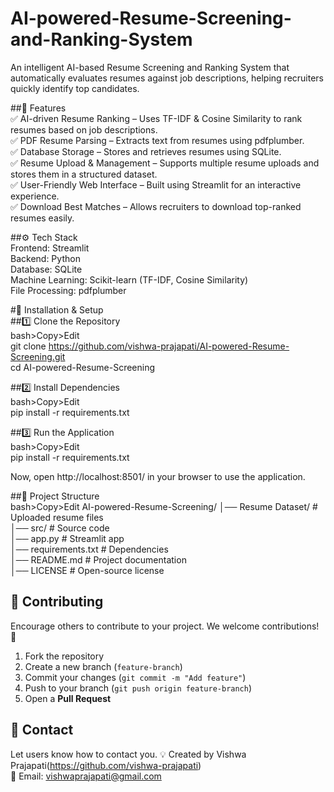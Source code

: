 # AI-powered-Resume-Screening-and-Ranking-System
An intelligent AI-based Resume Screening and Ranking System that automatically evaluates resumes against job descriptions, helping recruiters quickly identify top candidates.
<br>

##📌 Features<br>
✅ AI-driven Resume Ranking – Uses TF-IDF & Cosine Similarity to rank resumes based on job descriptions.<br>
✅ PDF Resume Parsing – Extracts text from resumes using pdfplumber.<br>
✅ Database Storage – Stores and retrieves resumes using SQLite.<br>
✅ Resume Upload & Management – Supports multiple resume uploads and stores them in a structured dataset.<br>
✅ User-Friendly Web Interface – Built using Streamlit for an interactive experience.<br>
✅ Download Best Matches – Allows recruiters to download top-ranked resumes easily.<br>


##⚙️ Tech Stack<br>
Frontend: Streamlit<br>
Backend: Python <br>
Database: SQLite <br>
Machine Learning: Scikit-learn (TF-IDF, Cosine Similarity)<br>
File Processing: pdfplumber<br>


#🚀 Installation & Setup<br>
##1️⃣ Clone the Repository<br>
bash>Copy>Edit <br>
git clone https://github.com/vishwa-prajapati/AI-powered-Resume-Screening.git<br>
cd AI-powered-Resume-Screening 

##2️⃣ Install Dependencies<br>
bash>Copy>Edit <br>
pip install -r requirements.txt


##3️⃣ Run the Application<br>
bash>Copy>Edit <br>
pip install -r requirements.txt

Now, open http://localhost:8501/ in your browser to use the application.

##📂 Project Structure<br>
bash>Copy>Edit
AI-powered-Resume-Screening/
│── Resume Dataset/         # Uploaded resume files <br>
│── src/                    # Source code <br>
│── app.py                  # Streamlit app <br>
│── requirements.txt         # Dependencies <br>
│── README.md               # Project documentation <br>
│── LICENSE                 # Open-source license <br>


## 🤝 Contributing  
Encourage others to contribute to your project.
We welcome contributions! 🚀  

1. Fork the repository  
2. Create a new branch (`feature-branch`)  
3. Commit your changes (`git commit -m "Add feature"`)  
4. Push to your branch (`git push origin feature-branch`)  
5. Open a **Pull Request**


## 📧 Contact  
Let users know how to contact you.
💡 Created by Vishwa Prajapati(https://github.com/vishwa-prajapati)  
📩 Email: vishwaprajapati@gmail.com  
